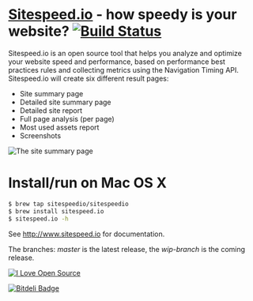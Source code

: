 <a href="http://www.sitespeed.io" target="_blank">Sitespeed.io</a> - how speedy is your website? [![Build Status](https://secure.travis-ci.org/sitespeedio/sitespeed.io.png?branch=master)](http://travis-ci.org/sitespeedio/sitespeed.io)
=============

Sitespeed.io is an open source tool that helps you analyze and optimize your website speed and performance, based on performance best practices rules and collecting metrics using the Navigation Timing API.
Sitespeed.io will create six different result pages:
 * Site summary page
 * Detailed site summary page
 * Detailed site report
 * Full page analysis (per page)
 * Most used assets report
 * Screenshots

![The site summary page](https://raw.github.com/sitespeedio/sitespeed.io/master/doc/summary-1.8.jpg)

Install/run on Mac OS X
=============
```bash
$ brew tap sitespeedio/sitespeedio
$ brew install sitespeed.io
$ sitespeed.io -h
```

See <a href="http://www.sitespeed.io">http://www.sitespeed.io</a> for documentation.  

The branches: *master* is the latest release, the *wip-branch* is the coming release.

[![I Love Open Source](http://www.iloveopensource.io/images/logo-lightbg.png)](http://www.iloveopensource.io/projects/5261764143c6bdee140001d4)


[![Bitdeli Badge](https://d2weczhvl823v0.cloudfront.net/soulgalore/sitespeed.io/trend.png)](https://bitdeli.com/free "Bitdeli Badge")

